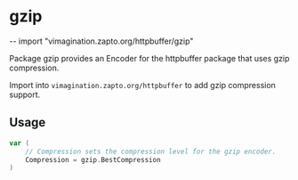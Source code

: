 # gzip
--
    import "vimagination.zapto.org/httpbuffer/gzip"

Package gzip provides an Encoder for the httpbuffer package that uses gzip compression.

Import into `vimagination.zapto.org/httpbuffer` to add gzip compression support.

## Usage

```go
var (
	// Compression sets the compression level for the gzip encoder.
	Compression = gzip.BestCompression
)
```
